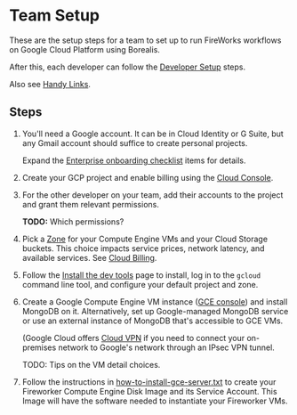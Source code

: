 # Team Setup

These are the setup steps for a team to set up to run FireWorks workflows on
Google Cloud Platform using Borealis.

After this, each developer can follow the [Developer Setup](developer-setup.md) steps.

Also see [Handy Links](handy-links.md).


## Steps

1. You'll need a Google account. It can be in Cloud Identity or G Suite, but
any Gmail account should suffice to create personal projects.

   Expand the
   [Enterprise onboarding checklist](https://cloud.google.com/docs/enterprise/onboarding-checklist)
   items for details.

1. Create your GCP project and enable billing using the
[Cloud Console](https://console.cloud.google.com/home/dashboard).

1. For the other developer on your team, add their accounts to the project and
grant them relevant permissions.

   **TODO:** Which permissions?

1. Pick a [Zone](https://cloud.google.com/compute/docs/regions-zones) for your
Compute Engine VMs and your Cloud Storage buckets.
This choice impacts service prices, network latency, and available services.
See [Cloud Billing](https://cloud.google.com/billing/docs).

1. Follow the [Install the dev tools](install-tools.md) page to install, log in
to the `gcloud` command line tool, and configure your default project and zone.

1. Create a Google Compute Engine VM instance
([GCE console](https://console.cloud.google.com/compute/instances)) and install
MongoDB on it.
Alternatively, set up Google-managed MongoDB service or use an external
instance of MongoDB that's accessible to GCE VMs.

   (Google Cloud offers [Cloud VPN](https://cloud.google.com/vpn/docs) if you need to
connect your on-premises network to Google's network through an IPsec VPN tunnel.

   TODO: Tips on the VM detail choices.

1. Follow the instructions in
[how-to-install-gce-server.txt](../borealis/setup/how-to-install-gce-server.txt)
to create your Fireworker Compute Engine Disk Image and its Service Account.
This Image will have the software needed to instantiate your Fireworker VMs.
